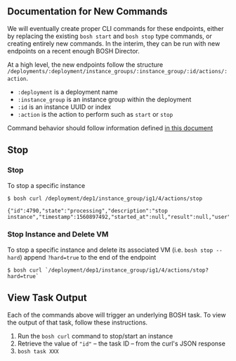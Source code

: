 ## Documentation for New Commands 

We will eventually create proper CLI commands for these endpoints, 
either by replacing the existing `bosh start` and `bosh stop` type commands,
or creating entirely new commands. In the interim, they can be run with new endpoints on a recent enough BOSH Director.

At a high level, the new endpoints follow the structure
`/deployments/:deployment/instance_groups/:instance_group/:id/actions/:action`. 
  * `:deployment` is a deployment name
  * `:instance_group` is an instance group within the deployment
  * `:id` is an instance UUID or index
  * `:action` is the action to perform such as `start` or `stop`

Command behavior should follow information defined [in this document](https://github.com/mfine30/notes/blob/master/bosh-command-behavior.md)

## Stop

### Stop

To stop a specific instance
```
$ bosh curl /deployment/dep1/instance_group/ig1/4/actions/stop

{"id":4790,"state":"processing","description":"stop instance","timestamp":1560897492,"started_at":null,"result":null,"user":"admin","deployment":"lifecycle","context_id":""}
```

### Stop Instance and Delete VM

To stop a specific instance and delete its associated VM
(i.e. `bosh stop --hard`) append `?hard=true` to the end of the endpoint
```
$ bosh curl `/deployment/dep1/instance_group/ig1/4/actions/stop?hard=true`
```

## View Task Output 
Each of the commands above will trigger an underlying BOSH task. To view the output of that task, follow these instructions.

1. Run the `bosh curl` command to stop/start an instance
1. Retrieve the value of `"id"` – the task ID – from the curl's JSON response
1. `bosh task XXX`
